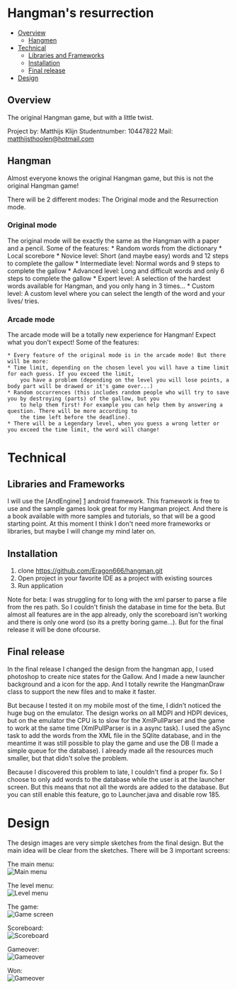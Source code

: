 Hangman's resurrection
======================

*	[Overview](#overview)
	*	[Hangmen](#hangman)
*	[Technical](#tech)
	*	[Libraries and Frameworks](#libraries)
	*   [Installation](#instal)
	*   [Final release](#final)
*	[Design](#design)

<a id="overview"></a>Overview
-----------------------------

The original Hangman game, but with a little twist.

Project by: Matthijs Klijn
Studentnumber: 10447822
Mail: matthijsthoolen@hotmail.com

<a id="hangman"></a>Hangman
---------------------------

Almost everyone knows the original Hangman game, but this is not the original Hangman game! 

There will be 2 different modes: The Original mode and the Resurrection mode. 

### Original mode

The original mode will be exactly the same as the Hangman with a paper and a pencil. Some of the features:
	* Random words from the dictionary
	* Local scorebore
	* Novice level: Short (and maybe easy) words and 12 steps to complete the gallow
	* Intermediate level: Normal words and 9 steps to complete the gallow
	* Advanced level: Long and difficult words and only 6 steps to complete the gallow
	* Expert level: A selection of the hardest words available for Hangman, and you only hang in 3 times...
	* Custom level: A custom level where you can select the length of the word and your lives/ tries.
	
### Arcade mode

The arcade mode will be a totally new experience for Hangman! Expect what you don't expect! Some of the features:

	* Every feature of the original mode is in the arcade mode! But there will be more:
	* Time limit, depending on the chosen level you will have a time limit for each guess. If you exceed the limit,
		you have a problem (depending on the level you will lose points, a body part will be drawed or it's game over...)
	* Random occurrences (this includes random people who will try to save you by destroying (parts) of the gallow, but you
		to help them first! For example you can help them by answering a question. There will be more according to 
		the time left before the deadline). 
	* There will be a Legendary level, when you guess a wrong letter or you exceed the time limit, the word will change!
	
<a id="tech"></a> Technical
===========================

<a id="libraries"></a> Libraries and Frameworks
-----------------------------------------------

I will use the [AndEngine] [1] android framework. This framework is free to use and the sample games look great for my Hangman project. 
And there is a book available with more samples and tutorials, so that will be a good starting point. At this moment I think I don't need more
frameworks or libraries, but maybe I will change my mind later on.

[1]: http://www.andengine.org/

<a id="instal"></a> Installation
-----------------------------------------------

1. clone https://github.com/Eragon666/hangman.git
2. Open project in your favorite IDE as a project with existing sources
3. Run application

Note for beta: I was struggling for to long with the xml parser to parse a file from the res path. So I couldn't finish the database in time for the beta.
But almost all features are in the app already, only the scoreboard isn't working and there is only one word (so its a pretty boring game...). But for the final release it
will be done ofcourse.

<a id="final"></a> Final release
-----------------------------------------------

In the final release I changed the design from the hangman app, I used photoshop to create nice states for the Gallow. And I made a new launcher background and a icon for the app.
And I totally rewrite the HangmanDraw class to support the new files and to make it faster.

But because I tested it on my mobile most of the time, I didn't noticed the huge bug on the emulator. The design works on all MDPI and HDPI devices, but on the emulator the CPU is to slow for the XmlPullParser
and the game to work at the same time (XmlPullParser is in a async task). I used the aSync task to add the words from the XML file in the SQlite database, and in the meantime it was still possible to play the game
and use the DB (I made a simple queue for the database). I already made all the resources much smaller, but that didn't solve the problem.

Because I discovered this problem to late, I couldn't find a proper fix. So I choose to only add words to the database while the user is at the launcher screen. But this means that not all the words are
added to the database. But you can still enable this feature, go to Launcher.java and disable row 185.

<a id="tech"></a> Design
===========================

The design images are very simple sketches from the final design. But the main idea will be clear from the sketches. There will be 3 important screens:

The main menu: <br>
![Main menu](/doc/main.jpg)

The level menu: <br>
![Level menu](/doc/level.jpg)

The game: <br>
![Game screen](/doc/game.jpg)

Scoreboard: <br>
![Scoreboard](/doc/scoreboard.jpg)

Gameover: <br>
![Gameover](/doc/gameover.jpg)

Won: <br>
![Gameover](/doc/won.jpg)

